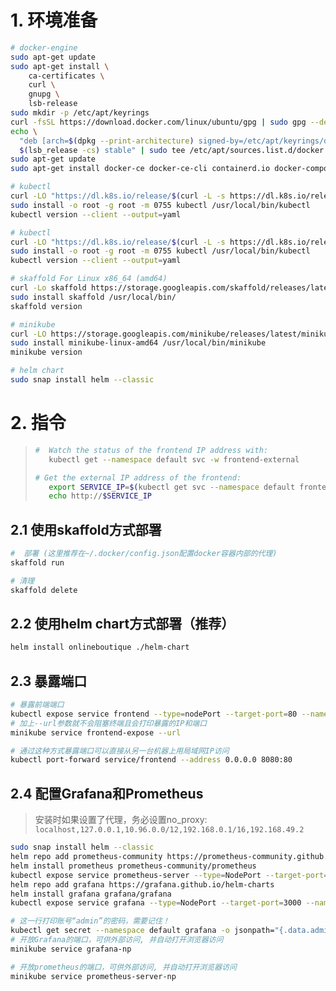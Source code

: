 # 1. 环境准备

```bash
# docker-engine
sudo apt-get update
sudo apt-get install \
    ca-certificates \
    curl \
    gnupg \
    lsb-release
sudo mkdir -p /etc/apt/keyrings
curl -fsSL https://download.docker.com/linux/ubuntu/gpg | sudo gpg --dearmor -o /etc/apt/keyrings/docker.gpg
echo \
  "deb [arch=$(dpkg --print-architecture) signed-by=/etc/apt/keyrings/docker.gpg] https://download.docker.com/linux/ubuntu \
  $(lsb_release -cs) stable" | sudo tee /etc/apt/sources.list.d/docker.list > /dev/null
sudo apt-get update
sudo apt-get install docker-ce docker-ce-cli containerd.io docker-compose-plugin

# kubectl
curl -LO "https://dl.k8s.io/release/$(curl -L -s https://dl.k8s.io/release/stable.txt)/bin/linux/amd64/kubectl"
sudo install -o root -g root -m 0755 kubectl /usr/local/bin/kubectl
kubectl version --client --output=yaml

# kubectl
curl -LO "https://dl.k8s.io/release/$(curl -L -s https://dl.k8s.io/release/stable.txt)/bin/linux/amd64/kubectl"
sudo install -o root -g root -m 0755 kubectl /usr/local/bin/kubectl
kubectl version --client --output=yaml

# skaffold For Linux x86_64 (amd64)
curl -Lo skaffold https://storage.googleapis.com/skaffold/releases/latest/skaffold-linux-amd64 && \
sudo install skaffold /usr/local/bin/
skaffold version

# minikube
curl -LO https://storage.googleapis.com/minikube/releases/latest/minikube-linux-amd64
sudo install minikube-linux-amd64 /usr/local/bin/minikube
minikube version

# helm chart
sudo snap install helm --classic
```

# 2. 指令

> ```bash
>#  Watch the status of the frontend IP address with:
>    kubectl get --namespace default svc -w frontend-external
>
> # Get the external IP address of the frontend:
>    export SERVICE_IP=$(kubectl get svc --namespace default frontend-external --template "{{ range (index .status.loadBalancer.ingress 0) }}{{.}}{{ end }}")
>    echo http://$SERVICE_IP
> ```


## 2.1 使用skaffold方式部署
```bash
#  部署 (这里推荐在~/.docker/config.json配置docker容器内部的代理)
skaffold run 

# 清理
skaffold delete
```

## 2.2 使用helm chart方式部署（推荐）

```bash
helm install onlineboutique ./helm-chart
```

## 2.3 暴露端口

```bash
# 暴露前端端口
kubectl expose service frontend --type=nodePort --target-port=80 --name=frontend-expose
# 加上--url参数就不会阻塞终端且会打印暴露的IP和端口
minikube service frontend-expose --url 
```

```bash
# 通过这种方式暴露端口可以直接从另一台机器上用局域网IP访问
kubectl port-forward service/frontend --address 0.0.0.0 8080:80 
```

## 2.4 配置Grafana和Prometheus

> 安装时如果设置了代理，务必设置no_proxy: `localhost,127.0.0.1,10.96.0.0/12,192.168.0.1/16,192.168.49.2`

```bash
sudo snap install helm --classic
helm repo add prometheus-community https://prometheus-community.github.io/helm-charts
helm install prometheus prometheus-community/prometheus
kubectl expose service prometheus-server --type=NodePort --target-port=9090 --name=prometheus-server-np
helm repo add grafana https://grafana.github.io/helm-charts
helm install grafana grafana/grafana
kubectl expose service grafana --type=NodePort --target-port=3000 --name=grafana-np

# 这一行打印账号“admin”的密码，需要记住！
kubectl get secret --namespace default grafana -o jsonpath="{.data.admin-password}" | base64 --decode ; echo
# 开放Grafana的端口，可供外部访问, 并自动打开浏览器访问
minikube service grafana-np

# 开放prometheus的端口，可供外部访问, 并自动打开浏览器访问
minikube service prometheus-server-np
```